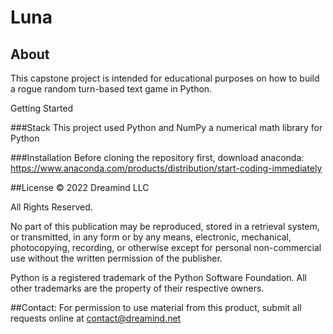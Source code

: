# Luna

## About
This capstone project is intended for educational purposes on how to build a rogue random turn-based text game in Python.

Getting Started

###Stack
This project used Python and NumPy a numerical math library for Python

###Installation
Before cloning the repository first, download anaconda:
https://www.anaconda.com/products/distribution/start-coding-immediately


##License
© 2022 Dreamind LLC

All Rights Reserved. 

No part of this publication may be reproduced, stored in a retrieval system, or transmitted, in any form or by any means, electronic, mechanical, photocopying, recording, or otherwise except for personal non-commercial use without the written permission of the publisher.

Python is a registered trademark of the Python Software Foundation.
All other trademarks are the property of their respective owners.

##Contact:
For permission to use material from this product, submit all requests online at contact@dreamind.net
